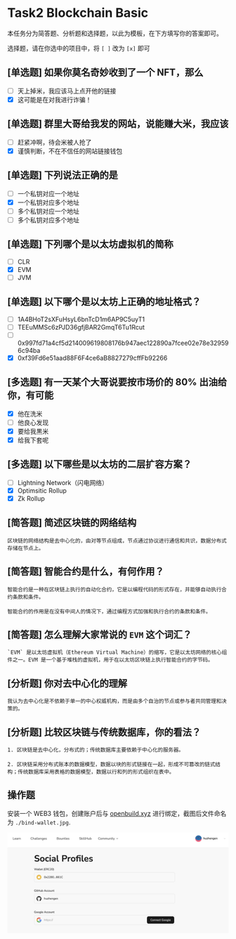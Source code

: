 # Task2 Blockchain Basic

本任务分为简答题、分析题和选择题，以此为模板，在下方填写你的答案即可。

选择题，请在你选中的项目中，将 `[ ]` 改为 `[x]` 即可

## [单选题] 如果你莫名奇妙收到了一个 NFT，那么

- [ ] 天上掉米，我应该马上点开他的链接
- [x] 这可能是在对我进行诈骗！

## [单选题] 群里大哥给我发的网站，说能赚大米，我应该

- [ ] 赶紧冲啊，待会米被人抢了
- [x] 谨慎判断，不在不信任的网站链接钱包

## [单选题] 下列说法正确的是

- [ ] 一个私钥对应一个地址
- [x] 一个私钥对应多个地址
- [ ] 多个私钥对应一个地址
- [ ] 多个私钥对应多个地址

## [单选题] 下列哪个是以太坊虚拟机的简称

- [ ] CLR
- [x] EVM
- [ ] JVM

## [单选题] 以下哪个是以太坊上正确的地址格式？

- [ ] 1A4BHoT2sXFuHsyL6bnTcD1m6AP9C5uyT1
- [ ] TEEuMMSc6zPJD36gfjBAR2GmqT6Tu1Rcut
- [ ] 0x997fd71a4cf5d214009619808176b947aec122890a7fcee02e78e329596c94ba
- [x] 0xf39Fd6e51aad88F6F4ce6aB8827279cffFb92266

## [多选题] 有一天某个大哥说要按市场价的 80% 出油给你，有可能

- [x] 他在洗米
- [ ] 他良心发现
- [x] 要给我黒米
- [x] 给我下套呢

## [多选题] 以下哪些是以太坊的二层扩容方案？

- [ ] Lightning Network（闪电网络）
- [x] Optimsitic Rollup
- [x] Zk Rollup

## [简答题] 简述区块链的网络结构

```
区块链的网络结构是去中心化的，由对等节点组成，节点通过协议进行通信和共识，数据分布式存储在节点上。
```

## [简答题] 智能合约是什么，有何作用？

```
智能合约是一种在区块链上执行的自动化合约，它是以编程代码的形式存在，并能够自动执行合约条款和条件。

智能合约的作用是在没有中间人的情况下，通过编程方式加强和执行合约的条款和条件。
```

## [简答题] 怎么理解大家常说的 `EVM` 这个词汇？

```
`EVM` 是以太坊虚拟机（Ethereum Virtual Machine）的缩写，它是以太坊网络的核心组件之一。EVM 是一个基于堆栈的虚拟机，用于在以太坊区块链上执行智能合约的字节码。
```

## [分析题] 你对去中心化的理解

```
我认为去中心化是不依赖于单一的中心权威机构，而是由多个自治的节点或参与者共同管理和决策的。
```

## [分析题] 比较区块链与传统数据库，你的看法？

```
1. 区块链是去中心化，分布式的；传统数据库主要依赖于中心化的服务器。

2. 区块链采用分布式账本的数据模型，数据以块的形式链接在一起，形成不可篡改的链式结构；传统数据库采用表格的数据模型，数据以行和列的形式组织在表中。
```

## 操作题

安装一个 WEB3 钱包，创建账户后与 [openbuild.xyz](https://openbuild.xyz/profile) 进行绑定，截图后文件命名为 `./bind-wallet.jpg`.

![bind-wallet.jpg](./bind-wallet.jpg)